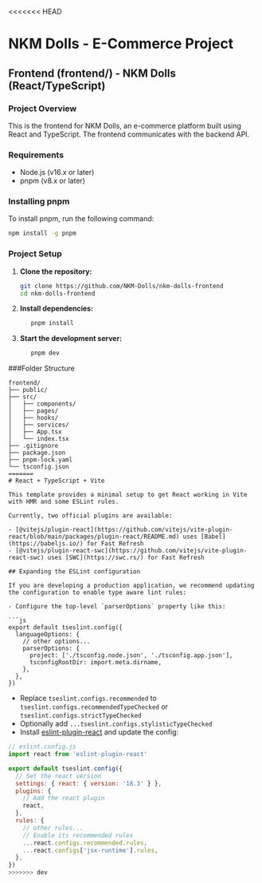 <<<<<<< HEAD
# NKM Dolls - E-Commerce Project

## Frontend (frontend/) - NKM Dolls (React/TypeScript)

### Project Overview
This is the frontend for NKM Dolls, an e-commerce platform built using React and TypeScript. The frontend communicates with the backend API.

### Requirements
- Node.js (v16.x or later)
- pnpm (v8.x or later)

### Installing pnpm
To install pnpm, run the following command:

```bash
npm install -g pnpm
```

### Project Setup

1. **Clone the repository:**
   ```bash
   git clone https://github.com/NKM-Dolls/nkm-dolls-frontend
   cd nkm-dolls-frontend
   ```

2. **Install dependencies:**
   ```bash
      pnpm install
   ```

3. **Start the development server:**
   ```bash
      pnpm dev
   ```

###Folder Structure

```
frontend/
├── public/
├── src/
│   ├── components/
│   ├── pages/
│   ├── hooks/
│   ├── services/
│   ├── App.tsx
│   └── index.tsx
├── .gitignore
├── package.json
├── pnpm-lock.yaml
└── tsconfig.json
=======
# React + TypeScript + Vite

This template provides a minimal setup to get React working in Vite with HMR and some ESLint rules.

Currently, two official plugins are available:

- [@vitejs/plugin-react](https://github.com/vitejs/vite-plugin-react/blob/main/packages/plugin-react/README.md) uses [Babel](https://babeljs.io/) for Fast Refresh
- [@vitejs/plugin-react-swc](https://github.com/vitejs/vite-plugin-react-swc) uses [SWC](https://swc.rs/) for Fast Refresh

## Expanding the ESLint configuration

If you are developing a production application, we recommend updating the configuration to enable type aware lint rules:

- Configure the top-level `parserOptions` property like this:

```js
export default tseslint.config({
  languageOptions: {
    // other options...
    parserOptions: {
      project: ['./tsconfig.node.json', './tsconfig.app.json'],
      tsconfigRootDir: import.meta.dirname,
    },
  },
})
```

- Replace `tseslint.configs.recommended` to `tseslint.configs.recommendedTypeChecked` or `tseslint.configs.strictTypeChecked`
- Optionally add `...tseslint.configs.stylisticTypeChecked`
- Install [eslint-plugin-react](https://github.com/jsx-eslint/eslint-plugin-react) and update the config:

```js
// eslint.config.js
import react from 'eslint-plugin-react'

export default tseslint.config({
  // Set the react version
  settings: { react: { version: '18.3' } },
  plugins: {
    // Add the react plugin
    react,
  },
  rules: {
    // other rules...
    // Enable its recommended rules
    ...react.configs.recommended.rules,
    ...react.configs['jsx-runtime'].rules,
  },
})
>>>>>>> dev
```
